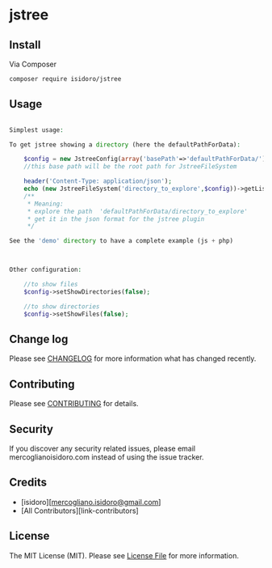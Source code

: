 # jstree



## Install

Via Composer

``` bash
composer require isidoro/jstree
```

## Usage

``` php

Simplest usage:

To get jstree showing a directory (here the defaultPathForData):  

    $config = new JstreeConfig(array('basePath'=>'defaultPathForData/'));
    //this base path will be the root path for JstreeFileSystem

    header('Content-Type: application/json');
    echo (new JstreeFileSystem('directory_to_explore',$config))->getList();
    /**
     * Meaning:
     * explore the path  'defaultPathForData/directory_to_explore'
     * get it in the json format for the jstree plugin
     */

See the 'demo' directory to have a complete example (js + php)



Other configuration:

    //to show files
    $config->setShowDirectories(false);

    //to show directories
    $config->setShowFiles(false);

```

## Change log

Please see [CHANGELOG](CHANGELOG.md) for more information what has changed recently.

## Contributing

Please see [CONTRIBUTING](CONTRIBUTING.md) for details.

## Security

If you discover any security related issues, please email mercoglianoisidoro.com instead of using the issue tracker.

## Credits

- [isidoro][mercogliano.isidoro@gmail.com]
- [All Contributors][link-contributors]

## License

The MIT License (MIT). Please see [License File](LICENSE.md) for more information.



